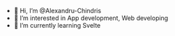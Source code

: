- 👋 Hi, I’m @Alexandru-Chindris
- 👀 I’m interested in App development, Web developing
- 🌱 I’m currently learning Svelte

<!---
Alexandru-Chindris/Alexandru-Chindris is a ✨ special ✨ repository because its `README.md` (this file) appears on your GitHub profile.
You can click the Preview link to take a look at your changes.
--->
